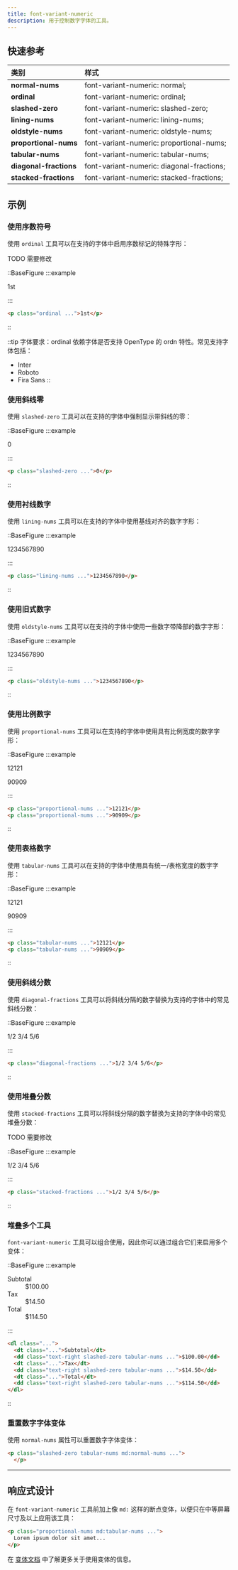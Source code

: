 ```yaml
---
title: font-variant-numeric
description: 用于控制数字字体的工具。
---
```


## 快速参考

| 类别                | 样式                          |
| :------------------ | :---------------------------- |
| **normal-nums** | font-variant-numeric: normal; |
| **ordinal** | font-variant-numeric: ordinal; |
| **slashed-zero** | font-variant-numeric: slashed-zero; |
| **lining-nums** | font-variant-numeric: lining-nums; |
| **oldstyle-nums** | font-variant-numeric: oldstyle-nums; |
| **proportional-nums** | font-variant-numeric: proportional-nums; |
| **tabular-nums** | font-variant-numeric: tabular-nums; |
| **diagonal-fractions** | font-variant-numeric: diagonal-fractions; |
| **stacked-fractions** | font-variant-numeric: stacked-fractions; |

## 示例

### 使用序数符号

使用 `ordinal` 工具可以在支持的字体中启用序数标记的特殊字形：

TODO 需要修改

::BaseFigure
:::example
<p class="text-center font-source text-lg text-gray-900 ordinal dark:text-gray-200">1st</p>
:::

```html
<p class="ordinal ...">1st</p>
```
::

::tip
字体要求：ordinal 依赖字体是否支持 OpenType 的 ordn 特性。常见支持字体包括：

* Inter
* Roboto
* Fira Sans
::

### 使用斜线零

使用 `slashed-zero` 工具可以在支持的字体中强制显示带斜线的零：

::BaseFigure
:::example
<p class="text-center font-source text-lg text-gray-900 slashed-zero dark:text-gray-200">0</p>
:::

```html
<p class="slashed-zero ...">0</p>

```
::

### 使用衬线数字

使用 `lining-nums` 工具可以在支持的字体中使用基线对齐的数字字形：

::BaseFigure
:::example
<p class="text-center font-source text-lg text-gray-900 lining-nums dark:text-gray-200">1234567890</p>
:::

```html
<p class="lining-nums ...">1234567890</p>
```
::

### 使用旧式数字

使用 `oldstyle-nums` 工具可以在支持的字体中使用一些数字带降部的数字字形：

::BaseFigure
:::example
<p class="text-center font-source text-lg text-gray-900 oldstyle-nums dark:text-gray-200">1234567890</p>
:::

```html
<p class="oldstyle-nums ...">1234567890</p>
```
::

### 使用比例数字

使用 `proportional-nums` 工具可以在支持的字体中使用具有比例宽度的数字字形：

::BaseFigure
:::example
<div class="max-w-xs text-right">
  <p class="font-source text-lg text-gray-900 proportional-nums dark:text-gray-200">12121</p>
  <p class="font-source text-lg text-gray-900 proportional-nums dark:text-gray-200">90909</p>
</div>
:::

```html
<p class="proportional-nums ...">12121</p>
<p class="proportional-nums ...">90909</p>
```
::

### 使用表格数字

使用 `tabular-nums` 工具可以在支持的字体中使用具有统一/表格宽度的数字字形：

::BaseFigure
:::example
<div class="max-w-xs text-right">
  <p class="font-source text-lg text-gray-900 tabular-nums dark:text-gray-200">12121</p>
  <p class="font-source text-lg text-gray-900 tabular-nums dark:text-gray-200">90909</p>
</div>
:::

```html
<p class="tabular-nums ...">12121</p>
<p class="tabular-nums ...">90909</p>
```
::

### 使用斜线分数

使用 `diagonal-fractions` 工具可以将斜线分隔的数字替换为支持的字体中的常见斜线分数：

::BaseFigure
:::example
<p class="text-center font-source text-lg text-gray-900 diagonal-fractions dark:text-gray-200">1/2 3/4 5/6</p>
:::

```html
<p class="diagonal-fractions ...">1/2 3/4 5/6</p>
```
::

### 使用堆叠分数

使用 `stacked-fractions` 工具可以将斜线分隔的数字替换为支持的字体中的常见堆叠分数：

TODO 需要修改

::BaseFigure
:::example
<p class="text-center font-ubuntu-mono text-lg text-gray-900 stacked-fractions dark:text-gray-200">
  1/2 3/4 5/6
</p>
:::

```html
<p class="stacked-fractions ...">1/2 3/4 5/6</p>
```
::

### 堆叠多个工具

`font-variant-numeric` 工具可以组合使用，因此你可以通过组合它们来启用多个变体：

::BaseFigure
:::example
<dl class="mx-auto grid max-w-2xs grid-cols-2 text-gray-900 dark:text-gray-200">
  <dt class="border-b border-gray-200 py-2 dark:border-white/10">Subtotal</dt>
  <dd class="border-b border-gray-200 py-2 text-right slashed-zero tabular-nums dark:border-white/10">
    $100.00
  </dd>
  <dt class="border-b border-gray-200 py-2 dark:border-white/10">Tax</dt>
  <dd class="border-b border-gray-200 py-2 text-right slashed-zero tabular-nums dark:border-white/10">
    $14.50
  </dd>
  <dt class="font-medium py-2">Total</dt>
  <dd class="font-medium py-2 text-right slashed-zero tabular-nums">$114.50</dd>
</dl>
:::

```html
<dl class="...">
  <dt class="...">Subtotal</dt>
  <dd class="text-right slashed-zero tabular-nums ...">$100.00</dd>
  <dt class="...">Tax</dt>
  <dd class="text-right slashed-zero tabular-nums ...">$14.50</dd>
  <dt class="...">Total</dt>
  <dd class="text-right slashed-zero tabular-nums ...">$114.50</dd>
</dl>
```
::

### 重置数字字体变体

使用 `normal-nums` 属性可以重置数字字体变体：

```html
<p class="slashed-zero tabular-nums md:normal-nums ...">
  </p>
```

-----

## 响应式设计

在 `font-variant-numeric` 工具前加上像 `md:` 这样的断点变体，以便只在中等屏幕尺寸及以上应用该工具：

```html
<p class="proportional-nums md:tabular-nums ...">
  Lorem ipsum dolor sit amet...
</p>
```

在 [变体文档](https://tailwindcss.com/docs/hover-focus-and-other-states%23variants) 中了解更多关于使用变体的信息。
